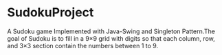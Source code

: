 # SudokuProject
A Sudoku game Implemented with Java-Swing and Singleton Pattern.The goal of Sudoku is to fill in a 9×9 grid with digits so that each column, row, and 3×3 section contain the numbers between 1 to 9. 
